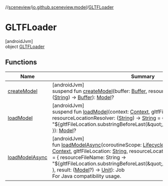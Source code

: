//[sceneview](../../../index.md)/[io.github.sceneview.model](../index.md)/[GLTFLoader](index.md)

# GLTFLoader

[androidJvm]\
object [GLTFLoader](index.md)

## Functions

| Name | Summary |
|---|---|
| [createModel](create-model.md) | [androidJvm]<br>suspend fun [createModel](create-model.md)(buffer: [Buffer](https://developer.android.com/reference/kotlin/java/nio/Buffer.html), resourceBufferResolver: suspend ([String](https://kotlinlang.org/api/latest/jvm/stdlib/kotlin/-string/index.html)) -&gt; [Buffer](https://developer.android.com/reference/kotlin/java/nio/Buffer.html)): [Model](../index.md#1227607086%2FClasslikes%2F-1571379623)? |
| [loadModel](load-model.md) | [androidJvm]<br>suspend fun [loadModel](load-model.md)(context: [Context](https://developer.android.com/reference/kotlin/android/content/Context.html), gltfFileLocation: [String](https://kotlinlang.org/api/latest/jvm/stdlib/kotlin/-string/index.html), resourceLocationResolver: ([String](https://kotlinlang.org/api/latest/jvm/stdlib/kotlin/-string/index.html)) -&gt; [String](https://kotlinlang.org/api/latest/jvm/stdlib/kotlin/-string/index.html) = { resourceFileName: String -&gt;             &quot;${gltfFileLocation.substringBeforeLast(&quot;/&quot;)}/$resourceFileName&quot;         }): [Model](../index.md#1227607086%2FClasslikes%2F-1571379623)? |
| [loadModelAsync](load-model-async.md) | [androidJvm]<br>fun [loadModelAsync](load-model-async.md)(coroutineScope: [LifecycleCoroutineScope](https://developer.android.com/reference/kotlin/androidx/lifecycle/LifecycleCoroutineScope.html), context: [Context](https://developer.android.com/reference/kotlin/android/content/Context.html), gltfFileLocation: [String](https://kotlinlang.org/api/latest/jvm/stdlib/kotlin/-string/index.html), resourceLocationResolver: ([String](https://kotlinlang.org/api/latest/jvm/stdlib/kotlin/-string/index.html)) -&gt; [String](https://kotlinlang.org/api/latest/jvm/stdlib/kotlin/-string/index.html) = { resourceFileName: String -&gt;             &quot;${gltfFileLocation.substringBeforeLast(&quot;/&quot;)}/$resourceFileName&quot;         }, result: ([Model](../index.md#1227607086%2FClasslikes%2F-1571379623)?) -&gt; [Unit](https://kotlinlang.org/api/latest/jvm/stdlib/kotlin/-unit/index.html)): Job<br>For Java compatibility usage. |
